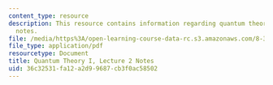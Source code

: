 ```yaml
---
content_type: resource
description: This resource contains information regarding quantum theory I, lecture
  notes.
file: /media/https%3A/open-learning-course-data-rc.s3.amazonaws.com/8-321-quantum-theory-i-fall-2017/36c32531fa12a2d99687cb3f0ac58502_MIT8_321F17_lec2.pdf
file_type: application/pdf
resourcetype: Document
title: Quantum Theory I, Lecture 2 Notes
uid: 36c32531-fa12-a2d9-9687-cb3f0ac58502
---
```

